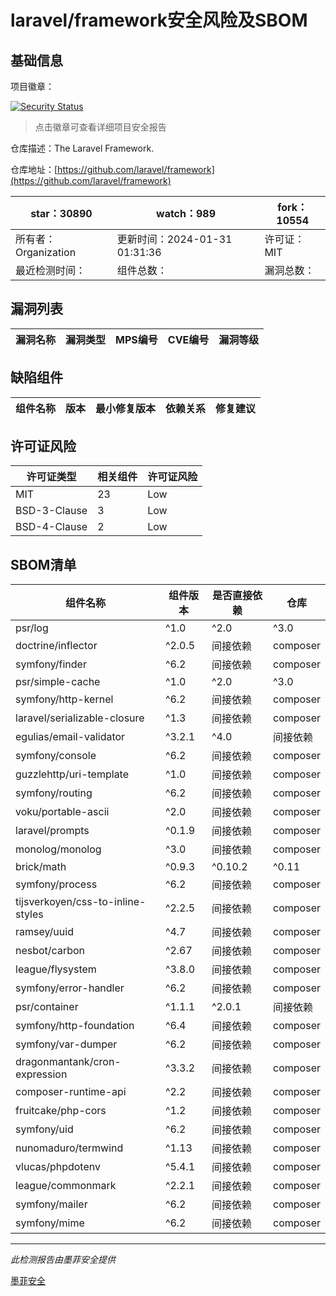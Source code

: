 # laravel/framework安全风险及SBOM

## 基础信息

项目徽章：

[![Security Status](https://www.murphysec.com/platform3/v31/badge/1752408464635539456.svg)](https://www.murphysec.com/console/report/1694415317542723584/1752408464635539456)

> 点击徽章可查看详细项目安全报告

仓库描述：The Laravel Framework.

仓库地址：[https://github.com/laravel/framework](https://github.com/laravel/framework)

| star：30890 | watch：989 | fork：10554 |
| ----------- | -------------- | ------------ |
| 所有者：Organization | 更新时间：2024-01-31 01:31:36 | 许可证：MIT |
| 最近检测时间： | 组件总数： | 漏洞总数： |




## 漏洞列表

| 漏洞名称 | 漏洞类型 | MPS编号 | CVE编号 | 漏洞等级 |
| ------- | ------ | ------- | ------ | ----- |





## 缺陷组件

| 组件名称 | 版本 | 最小修复版本 | 依赖关系 | 修复建议 |
| -------- | ---- | ------------ | -------- | -------- |





## 许可证风险

| 许可证类型 | 相关组件 | 许可证风险 |
| ---------- | -------- | ---------- |
|MIT|23|Low|
|BSD-3-Clause|3|Low|
|BSD-4-Clause|2|Low|




## SBOM清单

| 组件名称 | 组件版本 | 是否直接依赖 | 仓库 |
| -------- | -------- | ------------ | ---- |
|psr/log|^1.0|^2.0|^3.0|间接依赖|composer|
|doctrine/inflector|^2.0.5|间接依赖|composer|
|symfony/finder|^6.2|间接依赖|composer|
|psr/simple-cache|^1.0|^2.0|^3.0|间接依赖|composer|
|symfony/http-kernel|^6.2|间接依赖|composer|
|laravel/serializable-closure|^1.3|间接依赖|composer|
|egulias/email-validator|^3.2.1|^4.0|间接依赖|composer|
|symfony/console|^6.2|间接依赖|composer|
|guzzlehttp/uri-template|^1.0|间接依赖|composer|
|symfony/routing|^6.2|间接依赖|composer|
|voku/portable-ascii|^2.0|间接依赖|composer|
|laravel/prompts|^0.1.9|间接依赖|composer|
|monolog/monolog|^3.0|间接依赖|composer|
|brick/math|^0.9.3|^0.10.2|^0.11|^0.12|间接依赖|composer|
|symfony/process|^6.2|间接依赖|composer|
|tijsverkoyen/css-to-inline-styles|^2.2.5|间接依赖|composer|
|ramsey/uuid|^4.7|间接依赖|composer|
|nesbot/carbon|^2.67|间接依赖|composer|
|league/flysystem|^3.8.0|间接依赖|composer|
|symfony/error-handler|^6.2|间接依赖|composer|
|psr/container|^1.1.1|^2.0.1|间接依赖|composer|
|symfony/http-foundation|^6.4|间接依赖|composer|
|symfony/var-dumper|^6.2|间接依赖|composer|
|dragonmantank/cron-expression|^3.3.2|间接依赖|composer|
|composer-runtime-api|^2.2|间接依赖|composer|
|fruitcake/php-cors|^1.2|间接依赖|composer|
|symfony/uid|^6.2|间接依赖|composer|
|nunomaduro/termwind|^1.13|间接依赖|composer|
|vlucas/phpdotenv|^5.4.1|间接依赖|composer|
|league/commonmark|^2.2.1|间接依赖|composer|
|symfony/mailer|^6.2|间接依赖|composer|
|symfony/mime|^6.2|间接依赖|composer|


------

*此检测报告由墨菲安全提供*

[墨菲安全](www.murphysec.com)